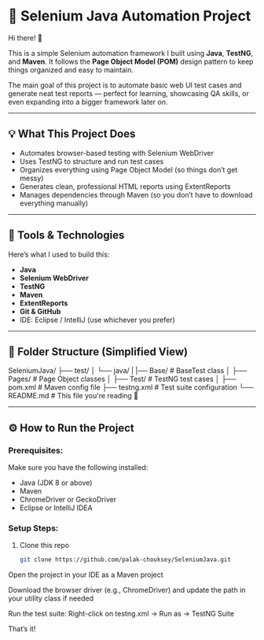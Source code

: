 

# 🧪 Selenium Java Automation Project

Hi there! 👋

This is a simple Selenium automation framework I built using **Java**, **TestNG**, and **Maven**. It follows the **Page Object Model (POM)** design pattern to keep things organized and easy to maintain.

The main goal of this project is to automate basic web UI test cases and generate neat test reports — perfect for learning, showcasing QA skills, or even expanding into a bigger framework later on.

---

## 💡 What This Project Does

- Automates browser-based testing with Selenium WebDriver
- Uses TestNG to structure and run test cases
- Organizes everything using Page Object Model (so things don’t get messy)
- Generates clean, professional HTML reports using ExtentReports
- Manages dependencies through Maven (so you don’t have to download everything manually)

---

## 🧰 Tools & Technologies

Here’s what I used to build this:

- **Java**  
- **Selenium WebDriver**  
- **TestNG**  
- **Maven**  
- **ExtentReports**  
- **Git & GitHub**  
- IDE: Eclipse / IntelliJ (use whichever you prefer)

---

## 📁 Folder Structure (Simplified View)

SeleniumJava/
├── test/
│ └── java/
| |── Base/ # BaseTest class
│ ├── Pages/ # Page Object classes
│ ├── Test/ # TestNG test cases
│
├── pom.xml # Maven config file
├── testng.xml # Test suite configuration
└── README.md # This file you're reading 🙂

---

## ⚙️ How to Run the Project

### Prerequisites:

Make sure you have the following installed:

- Java (JDK 8 or above)
- Maven
- ChromeDriver or GeckoDriver
- Eclipse or IntelliJ IDEA

### Setup Steps:

1. Clone this repo  
   ```bash
   git clone https://github.com/palak-chouksey/SeleniumJava.git
Open the project in your IDE as a Maven project

Download the browser driver (e.g., ChromeDriver) and update the path in your utility class if needed

Run the test suite:
Right-click on testng.xml → Run as → TestNG Suite

That’s it!
